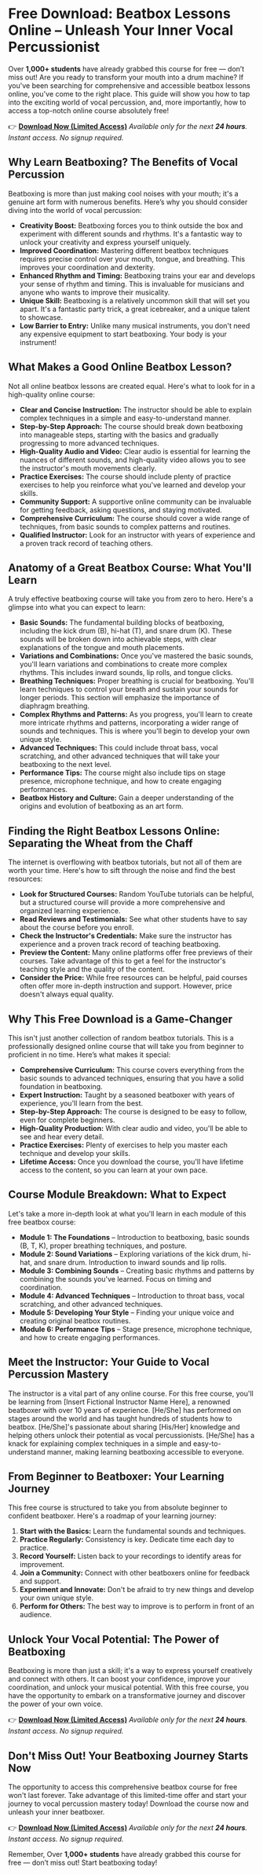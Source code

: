 # Free Download: Beatbox Lessons Online – Unleash Your Inner Vocal Percussionist

Over **1,000+ students** have already grabbed this course for free — don’t miss out! Are you ready to transform your mouth into a drum machine? If you've been searching for comprehensive and accessible beatbox lessons online, you've come to the right place. This guide will show you how to tap into the exciting world of vocal percussion, and, more importantly, how to access a top-notch online course absolutely free!

👉 **[Download Now (Limited Access)](https://udemywork.com/beatbox-lessons-online)**
_Available only for the next **24 hours**. Instant access. No signup required._

## Why Learn Beatboxing? The Benefits of Vocal Percussion

Beatboxing is more than just making cool noises with your mouth; it's a genuine art form with numerous benefits. Here’s why you should consider diving into the world of vocal percussion:

*   **Creativity Boost:** Beatboxing forces you to think outside the box and experiment with different sounds and rhythms. It's a fantastic way to unlock your creativity and express yourself uniquely.
*   **Improved Coordination:** Mastering different beatbox techniques requires precise control over your mouth, tongue, and breathing. This improves your coordination and dexterity.
*   **Enhanced Rhythm and Timing:** Beatboxing trains your ear and develops your sense of rhythm and timing. This is invaluable for musicians and anyone who wants to improve their musicality.
*   **Unique Skill:** Beatboxing is a relatively uncommon skill that will set you apart. It's a fantastic party trick, a great icebreaker, and a unique talent to showcase.
*   **Low Barrier to Entry:** Unlike many musical instruments, you don't need any expensive equipment to start beatboxing. Your body is your instrument!

## What Makes a Good Online Beatbox Lesson?

Not all online beatbox lessons are created equal. Here's what to look for in a high-quality online course:

*   **Clear and Concise Instruction:** The instructor should be able to explain complex techniques in a simple and easy-to-understand manner.
*   **Step-by-Step Approach:** The course should break down beatboxing into manageable steps, starting with the basics and gradually progressing to more advanced techniques.
*   **High-Quality Audio and Video:** Clear audio is essential for learning the nuances of different sounds, and high-quality video allows you to see the instructor's mouth movements clearly.
*   **Practice Exercises:** The course should include plenty of practice exercises to help you reinforce what you've learned and develop your skills.
*   **Community Support:** A supportive online community can be invaluable for getting feedback, asking questions, and staying motivated.
*   **Comprehensive Curriculum:** The course should cover a wide range of techniques, from basic sounds to complex patterns and routines.
*   **Qualified Instructor:** Look for an instructor with years of experience and a proven track record of teaching others.

## Anatomy of a Great Beatbox Course: What You'll Learn

A truly effective beatboxing course will take you from zero to hero. Here's a glimpse into what you can expect to learn:

*   **Basic Sounds:** The fundamental building blocks of beatboxing, including the kick drum (B), hi-hat (T), and snare drum (K). These sounds will be broken down into achievable steps, with clear explanations of the tongue and mouth placements.
*   **Variations and Combinations:** Once you've mastered the basic sounds, you'll learn variations and combinations to create more complex rhythms. This includes inward sounds, lip rolls, and tongue clicks.
*   **Breathing Techniques:** Proper breathing is crucial for beatboxing. You'll learn techniques to control your breath and sustain your sounds for longer periods. This section will emphasize the importance of diaphragm breathing.
*   **Complex Rhythms and Patterns:** As you progress, you'll learn to create more intricate rhythms and patterns, incorporating a wider range of sounds and techniques. This is where you'll begin to develop your own unique style.
*   **Advanced Techniques:** This could include throat bass, vocal scratching, and other advanced techniques that will take your beatboxing to the next level.
*   **Performance Tips:** The course might also include tips on stage presence, microphone technique, and how to create engaging performances.
*   **Beatbox History and Culture:** Gain a deeper understanding of the origins and evolution of beatboxing as an art form.

## Finding the Right Beatbox Lessons Online: Separating the Wheat from the Chaff

The internet is overflowing with beatbox tutorials, but not all of them are worth your time. Here's how to sift through the noise and find the best resources:

*   **Look for Structured Courses:** Random YouTube tutorials can be helpful, but a structured course will provide a more comprehensive and organized learning experience.
*   **Read Reviews and Testimonials:** See what other students have to say about the course before you enroll.
*   **Check the Instructor's Credentials:** Make sure the instructor has experience and a proven track record of teaching beatboxing.
*   **Preview the Content:** Many online platforms offer free previews of their courses. Take advantage of this to get a feel for the instructor's teaching style and the quality of the content.
*   **Consider the Price:** While free resources can be helpful, paid courses often offer more in-depth instruction and support. However, price doesn't always equal quality.

## Why This Free Download is a Game-Changer

This isn't just another collection of random beatbox tutorials. This is a professionally designed online course that will take you from beginner to proficient in no time. Here’s what makes it special:

*   **Comprehensive Curriculum:** This course covers everything from the basic sounds to advanced techniques, ensuring that you have a solid foundation in beatboxing.
*   **Expert Instruction:** Taught by a seasoned beatboxer with years of experience, you'll learn from the best.
*   **Step-by-Step Approach:** The course is designed to be easy to follow, even for complete beginners.
*   **High-Quality Production:** With clear audio and video, you'll be able to see and hear every detail.
*   **Practice Exercises:** Plenty of exercises to help you master each technique and develop your skills.
*   **Lifetime Access:** Once you download the course, you'll have lifetime access to the content, so you can learn at your own pace.

## Course Module Breakdown: What to Expect

Let's take a more in-depth look at what you'll learn in each module of this free beatbox course:

*   **Module 1: The Foundations** – Introduction to beatboxing, basic sounds (B, T, K), proper breathing techniques, and posture.
*   **Module 2: Sound Variations** – Exploring variations of the kick drum, hi-hat, and snare drum. Introduction to inward sounds and lip rolls.
*   **Module 3: Combining Sounds** – Creating basic rhythms and patterns by combining the sounds you've learned. Focus on timing and coordination.
*   **Module 4: Advanced Techniques** – Introduction to throat bass, vocal scratching, and other advanced techniques.
*   **Module 5: Developing Your Style** – Finding your unique voice and creating original beatbox routines.
*   **Module 6: Performance Tips** – Stage presence, microphone technique, and how to create engaging performances.

## Meet the Instructor: Your Guide to Vocal Percussion Mastery

The instructor is a vital part of any online course. For this free course, you'll be learning from [Insert Fictional Instructor Name Here], a renowned beatboxer with over 10 years of experience. [He/She] has performed on stages around the world and has taught hundreds of students how to beatbox. [He/She]'s passionate about sharing [His/Her] knowledge and helping others unlock their potential as vocal percussionists. [He/She] has a knack for explaining complex techniques in a simple and easy-to-understand manner, making learning beatboxing accessible to everyone.

## From Beginner to Beatboxer: Your Learning Journey

This free course is structured to take you from absolute beginner to confident beatboxer. Here's a roadmap of your learning journey:

1.  **Start with the Basics:** Learn the fundamental sounds and techniques.
2.  **Practice Regularly:** Consistency is key. Dedicate time each day to practice.
3.  **Record Yourself:** Listen back to your recordings to identify areas for improvement.
4.  **Join a Community:** Connect with other beatboxers online for feedback and support.
5.  **Experiment and Innovate:** Don't be afraid to try new things and develop your own unique style.
6.  **Perform for Others:** The best way to improve is to perform in front of an audience.

## Unlock Your Vocal Potential: The Power of Beatboxing

Beatboxing is more than just a skill; it's a way to express yourself creatively and connect with others. It can boost your confidence, improve your coordination, and unlock your musical potential. With this free course, you have the opportunity to embark on a transformative journey and discover the power of your own voice.

👉 **[Download Now (Limited Access)](https://udemywork.com/beatbox-lessons-online)**
_Available only for the next **24 hours**. Instant access. No signup required._

## Don't Miss Out! Your Beatboxing Journey Starts Now

The opportunity to access this comprehensive beatbox course for free won't last forever. Take advantage of this limited-time offer and start your journey to vocal percussion mastery today! Download the course now and unleash your inner beatboxer.

👉 **[Download Now (Limited Access)](https://udemywork.com/beatbox-lessons-online)**
_Available only for the next **24 hours**. Instant access. No signup required._

Remember, Over **1,000+ students** have already grabbed this course for free — don’t miss out! Start beatboxing today!
